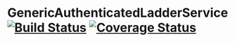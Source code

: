 # GenericAuthenticatedLadderService [![Build Status](https://travis-ci.com/SpasmodicSoftware/AuthenticatedLadder.svg?branch=master)](https://travis-ci.com/SpasmodicSoftware/AuthenticatedLadder) [![Coverage Status](https://coveralls.io/repos/github/SpasmodicSoftware/AuthenticatedLadder/badge.svg?branch=master)](https://coveralls.io/github/SpasmodicSoftware/AuthenticatedLadder?branch=master)
